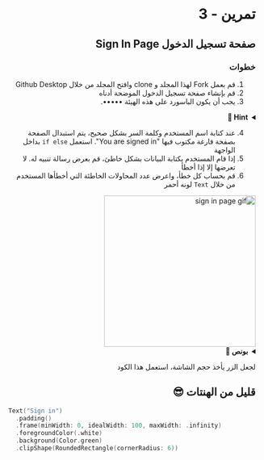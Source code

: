 
<div dir="rtl">

#  تمرين - 3
## صفحة تسجيل الدخول Sign In Page
### خطوات 
1. قم بعمل Fork لهذا المجلد و clone وافتح المجلد من خلال Github Desktop 
2. قم بإنشاء صفحة تسجيل الدخول الموضحة أدناه
3. يجب أن يكون الباسورد على هذه الهيئة •••••. 

<details>
  <summary>
    <strong>Hint 👀</strong>
  </summary>
بدلاً من استخدام `TextField` استعمل `SecureField` 
</details>

4. عند كتابة اسم المستخدم وكلمة السر بشكل صحيح، يتم استبدال الصفحة بصفحة فارغة مكتوب فيها "You are signed in". استعمل `if else` بداخل الواجهة
5. إذا قام المستخدم بكتابة البيانات بشكل خاطئ، قم بعرض رسالة تنبيه له. لا تعرضها إلا إذا أخطأ
6. قم بحساب كل خطأ، واعرض عدد المحاولات الخاطئة التي أخطأها المستخدم من خلال `Text` لونه أحمر  
<img width="300" src="https://user-images.githubusercontent.com/8784343/102728034-957b9300-433a-11eb-8894-3a56c1458af7.gif" alt="sign in page gif"/>


<details>
  <summary>
    <strong>بونص 🎁</strong>
  </summary>
  <pre>
- قم بتعطيل التصليح التلقائي spell check للكيبورد 
- إذا أدخل المستخدم الـ username بهاتين الطريقتين "UserName" أو "username" يقبلهم 
- إذا أدخل المستخدم نفس البيانات مرتين متتاليتين، لا يحسب عليه محاولة خاطئة
</pre>
</details>


لجعل الزر يأخذ حجم الشاشة، استعمل هذا الكود 


## قليل من الهنتات 😎

<div dir="ltr">

```Swift
  Text("Sign in")
    .padding()
    .frame(minWidth: 0, idealWidth: 100, maxWidth: .infinity)
    .foregroundColor(.white)
    .background(Color.green)
    .clipShape(RoundedRectangle(cornerRadius: 6))

```


</div>


</div>
